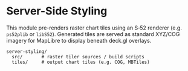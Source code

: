 # Server-Side Styling

This module pre-renders raster chart tiles using an S‑52 renderer (e.g. `ps52plib` or `libS52`).
Generated tiles are served as standard XYZ/COG imagery for MapLibre to display beneath deck.gl overlays.

```
server-styling/
  src/       # raster tiler sources / build scripts
  tiles/     # output chart tiles (e.g. COG, MBTiles)
```

